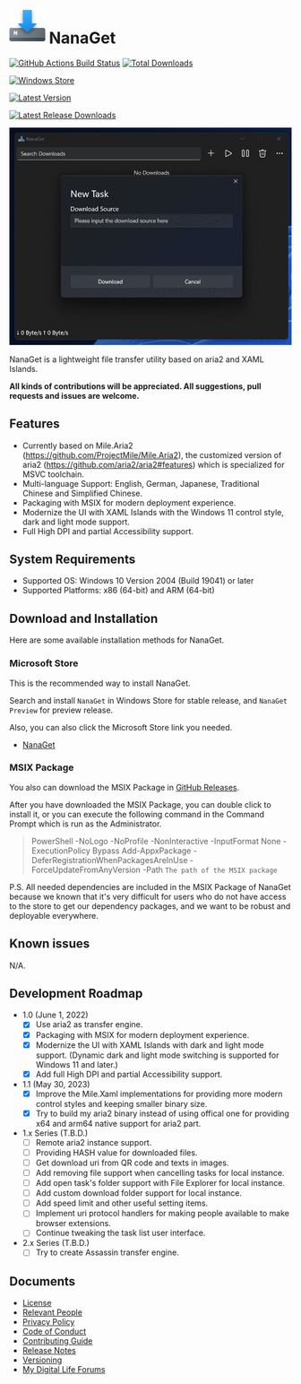 ﻿# ![NanaGet](Assets/NanaGet.png) NanaGet

[![GitHub Actions Build Status](https://github.com/M2Team/NanaGet/actions/workflows/BuildBinaries.yml/badge.svg?branch=master&event=push)](https://github.com/M2Team/NanaGet/actions/workflows/BuildBinaries.yml?query=event%3Apush+branch%3Amaster)
[![Total Downloads](https://img.shields.io/github/downloads/M2Team/NanaGet/total)](https://github.com/M2Team/NanaGet/releases)

[![Windows Store](https://img.shields.io/badge/Windows%20Store-Release-blue)](https://www.microsoft.com/store/apps/9PD5F2D90LS5)

[![Latest Version](https://img.shields.io/github/v/release/M2Team/NanaGet?display_name=release&sort=date&color=%23a4a61d)](https://github.com/M2Team/NanaGet/releases/latest)

[![Latest Release Downloads](https://img.shields.io/github/downloads/M2Team/NanaGet/latest/total)](https://github.com/M2Team/NanaGet/releases/latest)

![MainWindow](Documents/MainWindow.png)

NanaGet is a lightweight file transfer utility based on aria2 and XAML Islands.

**All kinds of contributions will be appreciated. All suggestions, pull 
requests and issues are welcome.**

## Features

- Currently based on Mile.Aria2 (https://github.com/ProjectMile/Mile.Aria2), 
  the customized version of aria2 (https://github.com/aria2/aria2#features)
  which is specialized for MSVC toolchain. 
- Multi-language Support: English, German, Japanese, Traditional Chinese and 
  Simplified Chinese.
- Packaging with MSIX for modern deployment experience.
- Modernize the UI with XAML Islands with the Windows 11 control style, dark
  and light mode support.
- Full High DPI and partial Accessibility support.

## System Requirements

- Supported OS: Windows 10 Version 2004 (Build 19041) or later
- Supported Platforms: x86 (64-bit) and ARM (64-bit)

## Download and Installation

Here are some available installation methods for NanaGet.

### Microsoft Store

This is the recommended way to install NanaGet.

Search and install `NanaGet` in Windows Store for stable release, and `NanaGet
Preview` for preview release.

Also, you can also click the Microsoft Store link you needed.

- [NanaGet](https://www.microsoft.com/store/apps/9PD5F2D90LS5)

### MSIX Package

You also can download the MSIX Package in 
[GitHub Releases](https://github.com/M2Team/NanaGet/releases).

After you have downloaded the MSIX Package, you can double click to install it,
or you can execute the following command in the Command Prompt which is run as 
the Administrator.

> PowerShell -NoLogo -NoProfile -NonInteractive -InputFormat None -ExecutionPolicy Bypass Add-AppxPackage -DeferRegistrationWhenPackagesAreInUse -ForceUpdateFromAnyVersion -Path `The path of the MSIX package`

P.S. All needed dependencies are included in the MSIX Package of NanaGet 
because we known that it's very difficult for users who do not have access to 
the store to get our dependency packages, and we want to be robust and 
deployable everywhere.

## Known issues

N/A.

## Development Roadmap

- 1.0 (June 1, 2022)
  - [x] Use aria2 as transfer engine.
  - [x] Packaging with MSIX for modern deployment experience.
  - [x] Modernize the UI with XAML Islands with dark and light mode support. 
        (Dynamic dark and light mode switching is supported for Windows 11 and 
        later.)
  - [x] Add full High DPI and partial Accessibility support.
- 1.1 (May 30, 2023)
  - [x] Improve the Mile.Xaml implementations for providing more modern control
        styles and keeping smaller binary size.
  - [x] Try to build my aria2 binary instead of using offical one for providing
        x64 and arm64 native support for aria2 part.
- 1.x Series (T.B.D.)
  - [ ] Remote aria2 instance support.
  - [ ] Providing HASH value for downloaded files.
  - [ ] Get download uri from QR code and texts in images.
  - [ ] Add removing file support when cancelling tasks for local instance.
  - [ ] Add open task's folder support with File Explorer for local instance.
  - [ ] Add custom download folder support for local instance.
  - [ ] Add speed limit and other useful setting items.
  - [ ] Implement uri protocol handlers for making people available to make 
        browser extensions.
  - [ ] Continue tweaking the task list user interface.
- 2.x Series (T.B.D.)
  - [ ] Try to create Assassin transfer engine.

## Documents

- [License](License.md)
- [Relevant People](Documents/People.md)
- [Privacy Policy](Documents/Privacy.md)
- [Code of Conduct](CODE_OF_CONDUCT.md)
- [Contributing Guide](CONTRIBUTING.md)
- [Release Notes](Documents/ReleaseNotes.md)
- [Versioning](Documents/Versioning.md)
- [My Digital Life Forums](https://forums.mydigitallife.net/threads/76241)
